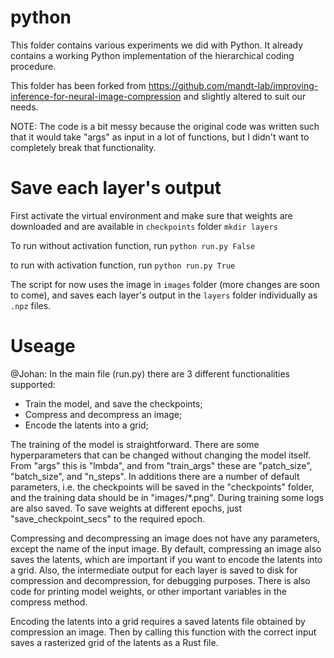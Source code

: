 # python

This folder contains various experiments we did with Python. It already contains a working Python implementation of the hierarchical coding procedure.

This folder has been forked from https://github.com/mandt-lab/improving-inference-for-neural-image-compression and slightly altered to suit our needs.

NOTE: The code is a bit messy because the original code was written such that it would take "args" as input in a lot of functions, but I didn't want to completely break that functionality. 

# Save each layer's output

First activate the virtual environment and make sure that weights are downloaded and are available in `checkpoints` folder
`mkdir layers`

To run without activation function, run
`python run.py False`

to run with activation function, run
`python run.py True`

The script for now uses the image in `images` folder (more changes are soon to come), and saves each layer's output in the `layers` folder individually as `.npz` files. 

# Useage 

@Johan: 
In the main file (run.py) there are 3 different functionalities supported:

- Train the model, and save the checkpoints;
- Compress and decompress an image;
- Encode the latents into a grid;

The training of the model is straightforward. There are some hyperparameters that can be changed without changing the model itself. From "args" this is "lmbda", and from "train_args" these are "patch_size", "batch_size", and "n_steps". In additions there are a number of default parameters, i.e. the checkpoints will be saved in the "checkpoints" folder, and the training data should be in "images/*.png". During training some logs are also saved. To save weights at different epochs, just "save_checkpoint_secs" to the required epoch.

Compressing and decompressing an image does not have any parameters, except the name of the input image. By default, compressing an image also saves the latents, which are important if you want to encode the latents into a grid. Also, the intermediate output for each layer is saved to disk for compression and decompression, for debugging purposes. There is also code for printing model weights, or other important variables in the compress method. 

Encoding the latents into a grid requires a saved latents file obtained by compression an image. Then by calling this function with the correct input saves a rasterized grid of the latents as a Rust file.
